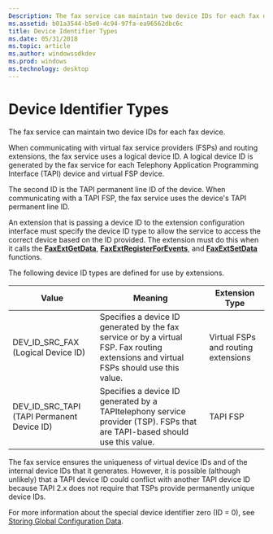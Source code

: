 ```yaml
---
Description: The fax service can maintain two device IDs for each fax device.
ms.assetid: b01a3544-b5e0-4c94-97fa-ea96562dbc6c
title: Device Identifier Types
ms.date: 05/31/2018
ms.topic: article
ms.author: windowssdkdev
ms.prod: windows
ms.technology: desktop
---
```


# Device Identifier Types

The fax service can maintain two device IDs for each fax device.

When communicating with virtual fax service providers (FSPs) and routing extensions, the fax service uses a logical device ID. A logical device ID is generated by the fax service for each Telephony Application Programming Interface (TAPI) device and virtual FSP device.

The second ID is the TAPI permanent line ID of the device. When communicating with a TAPI FSP, the fax service uses the device's TAPI permanent line ID.

An extension that is passing a device ID to the extension configuration interface must specify the device ID type to allow the service to access the correct device based on the ID provided. The extension must do this when it calls the [**FaxExtGetData**](/windows/previous-versions/FaxExt/nf-faxext-faxextgetdata?branch=master), [**FaxExtRegisterForEvents**](/windows/previous-versions/FaxExt/nf-faxext-faxextregisterforevents?branch=master), and [**FaxExtSetData**](/windows/previous-versions/FaxExt/nf-faxext-faxextsetdata?branch=master) functions.

The following device ID types are defined for use by extensions.



| Value                                                    | Meaning                                                                                                                                | Extension Type                      |
|----------------------------------------------------------|----------------------------------------------------------------------------------------------------------------------------------------|-------------------------------------|
| DEV\_ID\_SRC\_FAX (Logical Device ID)<br/>         | Specifies a device ID generated by the fax service or by a virtual FSP. Fax routing extensions and virtual FSPs should use this value. | Virtual FSPs and routing extensions |
| DEV\_ID\_SRC\_TAPI (TAPI Permanent Device ID)<br/> | Specifies a device ID generated by a TAPItelephony service provider (TSP). FSPs that are TAPI-based should use this value.             | TAPI FSP                            |



 

The fax service ensures the uniqueness of virtual device IDs and of the internal device IDs that it generates. However, it is possible (although unlikely) that a TAPI device ID could conflict with another TAPI device ID because TAPI 2.x does not require that TSPs provide permanently unique device IDs.

For more information about the special device identifier zero (ID = 0), see [Storing Global Configuration Data](-mfax-storing-global-configuration-data.md).

 

 




